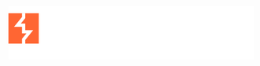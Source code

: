 <!-- markdownlint-disable MD033 MD041-->
<p align="center">
<a href="https://portswigger.net/" target="_blank"><img src="images/portswigger-logo.svg" alt="portswigger-logo.svg"></a>
</p>
<!-- markdownlint-enable MD033 -->
